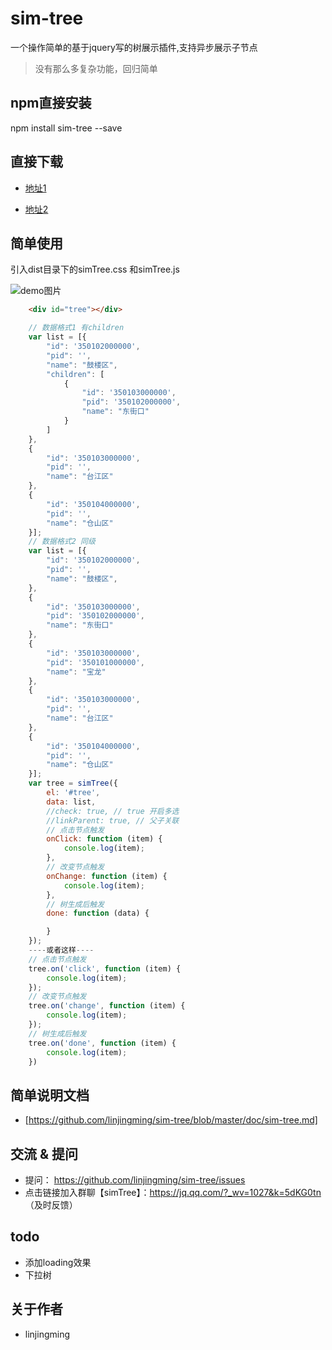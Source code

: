 # sim-tree
一个操作简单的基于jquery写的树展示插件,支持异步展示子节点

> 没有那么多复杂功能，回归简单

## npm直接安装
npm install sim-tree --save
## 直接下载
- [地址1](https://github.com/linjingming/sim-tree/archive/V0.0.3.zip)

- [地址2](https://github.com/linjingming/sim-tree/archive/V0.0.3.tar.gz)
## 简单使用
引入dist目录下的simTree.css 和simTree.js

![demo图片](https://github.com/linjingming/sim-tree/blob/master/demo/demo1.png)
```html
    <div id="tree"></div>
```
```js
    // 数据格式1 有children
    var list = [{
        "id": '350102000000',
        "pid": '',
        "name": "鼓楼区",
        "children": [
            {
                "id": '350103000000',
                "pid": '350102000000',
                "name": "东街口"
            }
        ]
    },
    {
        "id": '350103000000',
        "pid": '',
        "name": "台江区"
    },
    {
        "id": '350104000000',
        "pid": '',
        "name": "仓山区"
    }];
    // 数据格式2 同级
    var list = [{
        "id": '350102000000',
        "pid": '',
        "name": "鼓楼区",
    },
    {
        "id": '350103000000',
        "pid": '350102000000',
        "name": "东街口"
    },
    {
        "id": '350103000000',
        "pid": '350101000000',
        "name": "宝龙"
    },
    {
        "id": '350103000000',
        "pid": '',
        "name": "台江区"
    },
    {
        "id": '350104000000',
        "pid": '',
        "name": "仓山区"
    }];
    var tree = simTree({
        el: '#tree',
        data: list,
        //check: true, // true 开启多选
        //linkParent: true, // 父子关联
        // 点击节点触发
        onClick: function (item) {
            console.log(item);
        },
        // 改变节点触发
        onChange: function (item) {
            console.log(item);
        },
        // 树生成后触发
        done: function (data) {

        }
    });
    ----或者这样----
    // 点击节点触发
    tree.on('click', function (item) {
        console.log(item);
    });
    // 改变节点触发
    tree.on('change', function (item) {
        console.log(item);
    });
    // 树生成后触发
    tree.on('done', function (item) {
        console.log(item);
    })
```
## 简单说明文档
- [https://github.com/linjingming/sim-tree/blob/master/doc/sim-tree.md]

## 交流 & 提问
- 提问： https://github.com/linjingming/sim-tree/issues
- 点击链接加入群聊【simTree】：https://jq.qq.com/?_wv=1027&k=5dKG0tn （及时反馈）

## todo
- 添加loading效果
- 下拉树

## 关于作者
- linjingming